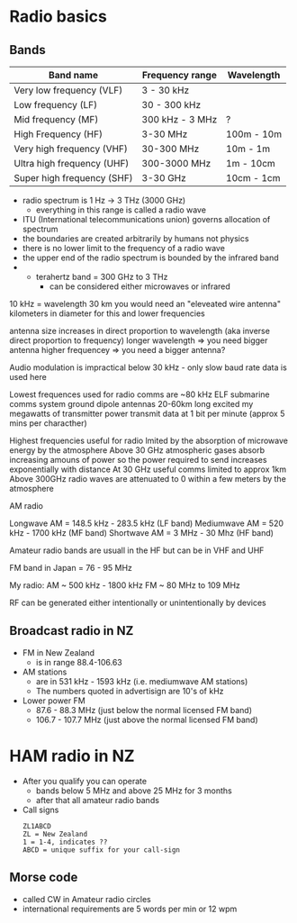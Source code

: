 # Radio basics

## Bands

| Band name                  | Frequency range | Wavelength |
| -------------------------- | --------------- | ---------- |
| Very low frequency (VLF)   | 3 - 30 kHz      |            |
| Low frequency (LF)         | 30 - 300 kHz    |            |
| Mid frequency (MF)         | 300 kHz - 3 MHz | ?          |
| High Frequency (HF)        | 3-30 MHz        | 100m - 10m |
| Very high frequency (VHF)  | 30-300 MHz      | 10m - 1m   |
| Ultra high frequency (UHF) | 300-3000 MHz    | 1m - 10cm  |
| Super high frequency (SHF) | 3-30 GHz        | 10cm - 1cm |

- radio spectrum is 1 Hz -> 3 THz (3000 GHz)
    - everything in this range is called a radio wave
- ITU (International telecommunications union) governs allocation of spectrum
- the boundaries are created arbitrarily by humans not physics
- there is no lower limit to the frequency of a radio wave
- the upper end of the radio spectrum is bounded by the infrared band
-   - terahertz band = 300 GHz to 3 THz
        - can be considered either microwaves or infrared

10 kHz = wavelength 30 km you would need an "eleveated wire antenna" kilometers
in diameter for this and lower frequencies

antenna size increases in direct proportion to wavelength (aka inverse direct
proportion to frequency) longer wavelength => you need bigger antenna higher
frequencey => you need a bigger antenna?

Audio modulation is impractical below 30 kHz - only slow baud rate data is used
here

Lowest frequences used for radio comms are ~80 kHz ELF submarine comms system
ground dipole antennas 20-60km long excited my megawatts of transmitter power
transmit data at 1 bit per minute (approx 5 mins per characther)

Highest frequencies useful for radio lmited by the absorption of microwave
energy by the atmosphere Above 30 GHz atmospheric gases absorb increasing amouns
of power so the power required to send increases exponentially with distance At
30 GHz useful comms limited to approx 1km Above 300GHz radio waves are
attenuated to 0 within a few meters by the atmosphere

AM radio

Longwave AM = 148.5 kHz - 283.5 kHz (LF band) Mediumwave AM = 520 kHz - 1700 kHz
(MF band) Shortwave AM = 3 MHz - 30 Mhz (HF band)

Amateur radio bands are usuall in the HF but can be in VHF and UHF

FM band in Japan = 76 - 95 MHz

My radio: AM ~ 500 kHz - 1800 kHz FM ~ 80 MHz to 109 MHz

RF can be generated either intentionally or unintentionally by devices

## Broadcast radio in NZ

- FM in New Zealand
    - is in range 88.4-106.63
- AM stations
    - are in 531 kHz - 1593 kHz (i.e. mediumwave AM stations)
    - The numbers quoted in advertisign are 10's of kHz
- Lower power FM
    - 87.6 - 88.3 MHz (just below the normal licensed FM band)
    - 106.7 - 107.7 MHz (just above the normal licensed FM band)

# HAM radio in NZ

- After you qualify you can operate
    - bands below 5 MHz and above 25 MHz for 3 months
    - after that all amateur radio bands
- Call signs
    ```
    ZL1ABCD
    ZL = New Zealand
    1 = 1-4, indicates ??
    ABCD = unique suffix for your call-sign
    ```

## Morse code

- called CW in Amateur radio circles
- international requirements are 5 words per min or 12 wpm
